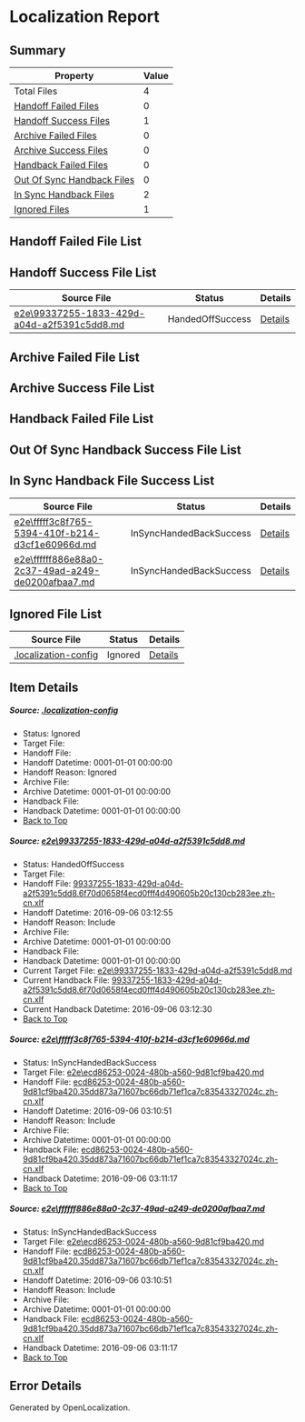 # <a name='report-top'></a> Localization Report

## Summary
 Property | Value 
 -------- | ----- 
 Total Files | 4
[ Handoff Failed Files ](#handoff-failed-list)| 0
[ Handoff Success Files ](#handoff-success-list)| 1
[ Archive Failed Files ](#archive-failed-list)| 0
[ Archive Success Files ](#archive-success-list)| 0
[ Handback Failed Files ](#handback-failed-list)| 0
[ Out Of Sync Handback Files ](#outofsync-handback-success-list)| 0
[ In Sync Handback Files ](#insync-handback-success-list)| 2
[ Ignored Files ](#ignored-list)| 1

## <a name='handoff-failed-list'></a> Handoff Failed File List

## <a name='handoff-success-list'></a> Handoff Success File List
 Source File | Status | Details 
 ----------- | ------ | ------- 
 [e2e\99337255-1833-429d-a04d-a2f5391c5dd8.md](https://github.com/OpenLocalizationTestOrg/ol-test0/blob/b89a072761aaa2838923a7d750317121f633a629/e2e/99337255-1833-429d-a04d-a2f5391c5dd8.md) | HandedOffSuccess | [Details](#de14eb432c448307fb2d53ca49f6d0fab2bb86231)

## <a name='archive-failed-list'></a> Archive Failed File List

## <a name='archive-success-list'></a> Archive Success File List

## <a name='handback-failed-list'></a> Handback Failed File List

## <a name='outofsync-handback-success-list'></a> Out Of Sync Handback Success File List

## <a name='insync-handback-success-list'></a> In Sync Handback File Success List
 Source File | Status | Details 
 ----------- | ------ | ------- 
 [e2e\fffff3c8f765-5394-410f-b214-d3cf1e60966d.md](https://github.com/OpenLocalizationTestOrg/ol-test0/blob/ab3f7d77544159f3a73526aaf848146fc22f8e2f/e2e/fffff3c8f765-5394-410f-b214-d3cf1e60966d.md) | InSyncHandedBackSuccess | [Details](#eee2cb1286976ee95d55764b8e1cab8cad0b10cb2)
 [e2e\ffffff886e88a0-2c37-49ad-a249-de0200afbaa7.md](https://github.com/OpenLocalizationTestOrg/ol-test0/blob/b89a072761aaa2838923a7d750317121f633a629/e2e/ffffff886e88a0-2c37-49ad-a249-de0200afbaa7.md) | InSyncHandedBackSuccess | [Details](#eee2cb1286976ee95d55764b8e1cab8cad0b10cb3)

## <a name='ignored-list'></a> Ignored File List
 Source File | Status | Details 
 ----------- | ------ | ------- 
 [.localization-config](https://github.com/OpenLocalizationTestOrg/ol-test0/blob/b89a072761aaa2838923a7d750317121f633a629/.localization-config) | Ignored | [Details](#3d4f252ac210baf56311d7e97dcc2db10974dbd20)

## Item Details
##### <a name='3d4f252ac210baf56311d7e97dcc2db10974dbd20'></a> Source: [.localization-config](https://github.com/OpenLocalizationTestOrg/ol-test0/blob/b89a072761aaa2838923a7d750317121f633a629/.localization-config)
* Status: Ignored
* Target File: 
* Handoff File: 
* Handoff Datetime: 0001-01-01 00:00:00
* Handoff Reason: Ignored
* Archive File: 
* Archive Datetime: 0001-01-01 00:00:00
* Handback File: 
* Handback Datetime: 0001-01-01 00:00:00
* [Back to Top](#report-top)

##### <a name='de14eb432c448307fb2d53ca49f6d0fab2bb86231'></a> Source: [e2e\99337255-1833-429d-a04d-a2f5391c5dd8.md](https://github.com/OpenLocalizationTestOrg/ol-test0/blob/b89a072761aaa2838923a7d750317121f633a629/e2e/99337255-1833-429d-a04d-a2f5391c5dd8.md)
* Status: HandedOffSuccess
* Target File: 
* Handoff File: [99337255-1833-429d-a04d-a2f5391c5dd8.6f70d0658f4ecd0fff4d490605b20c130cb283ee.zh-cn.xlf](https://github.com/OpenLocalizationTestOrg/ol-test0-handoff/blob/65bcc195c9458de46b0bda51e14dba65e9de2870/ol-handoff/OpenLocalizationTestOrg/ol-test0-zhcn/ci/ht/99337255-1833-429d-a04d-a2f5391c5dd8.6f70d0658f4ecd0fff4d490605b20c130cb283ee.zh-cn.xlf)
* Handoff Datetime: 2016-09-06 03:12:55
* Handoff Reason: Include
* Archive File: 
* Archive Datetime: 0001-01-01 00:00:00
* Handback File: 
* Handback Datetime: 0001-01-01 00:00:00
* Current Target File: [e2e\99337255-1833-429d-a04d-a2f5391c5dd8.md](https://github.com/OpenLocalizationTestOrg/ol-test0-zhcn/blob/e95a284eb16dd7bf1cfa678100519b6be97be1a8/e2e/99337255-1833-429d-a04d-a2f5391c5dd8.md)
* Current Handback File: [99337255-1833-429d-a04d-a2f5391c5dd8.6f70d0658f4ecd0fff4d490605b20c130cb283ee.zh-cn.xlf](https://github.com/OpenLocalizationTestOrg/ol-test0-handback/blob/bd9c92f73516a52267e98d7985cfa3126143d0f7/ol-handback/OpenLocalizationTestOrg/ol-test0-zhcn/ci/ht/99337255-1833-429d-a04d-a2f5391c5dd8.6f70d0658f4ecd0fff4d490605b20c130cb283ee.zh-cn.xlf)
* Current Handback Datetime: 2016-09-06 03:12:30
* [Back to Top](#report-top)

##### <a name='eee2cb1286976ee95d55764b8e1cab8cad0b10cb2'></a> Source: [e2e\fffff3c8f765-5394-410f-b214-d3cf1e60966d.md](https://github.com/OpenLocalizationTestOrg/ol-test0/blob/ab3f7d77544159f3a73526aaf848146fc22f8e2f/e2e/fffff3c8f765-5394-410f-b214-d3cf1e60966d.md)
* Status: InSyncHandedBackSuccess
* Target File: [e2e\ecd86253-0024-480b-a560-9d81cf9ba420.md](https://github.com/OpenLocalizationTestOrg/ol-test0-zhcn/blob/620760ceb7a0e2bb75c9cd65dd4d8510102efcdd/e2e/ecd86253-0024-480b-a560-9d81cf9ba420.md)
* Handoff File: [ecd86253-0024-480b-a560-9d81cf9ba420.35dd873a71607bc66db71ef1ca7c83543327024c.zh-cn.xlf](https://github.com/OpenLocalizationTestOrg/ol-test0-handoff/blob/816af7b1243384b2048c0d6a9a1349d6b76a6f75/ol-handoff/OpenLocalizationTestOrg/ol-test0-zhcn/ci/ht/ecd86253-0024-480b-a560-9d81cf9ba420.35dd873a71607bc66db71ef1ca7c83543327024c.zh-cn.xlf)
* Handoff Datetime: 2016-09-06 03:10:51
* Handoff Reason: Include
* Archive File: 
* Archive Datetime: 0001-01-01 00:00:00
* Handback File: [ecd86253-0024-480b-a560-9d81cf9ba420.35dd873a71607bc66db71ef1ca7c83543327024c.zh-cn.xlf](https://github.com/OpenLocalizationTestOrg/ol-test0-handback/blob/ae7766ecbd214527366ca3f2fc9611146d715878/ol-handback/OpenLocalizationTestOrg/ol-test0-zhcn/ci/ht/ecd86253-0024-480b-a560-9d81cf9ba420.35dd873a71607bc66db71ef1ca7c83543327024c.zh-cn.xlf)
* Handback Datetime: 2016-09-06 03:11:17
* [Back to Top](#report-top)

##### <a name='eee2cb1286976ee95d55764b8e1cab8cad0b10cb3'></a> Source: [e2e\ffffff886e88a0-2c37-49ad-a249-de0200afbaa7.md](https://github.com/OpenLocalizationTestOrg/ol-test0/blob/b89a072761aaa2838923a7d750317121f633a629/e2e/ffffff886e88a0-2c37-49ad-a249-de0200afbaa7.md)
* Status: InSyncHandedBackSuccess
* Target File: [e2e\ecd86253-0024-480b-a560-9d81cf9ba420.md](https://github.com/OpenLocalizationTestOrg/ol-test0-zhcn/blob/620760ceb7a0e2bb75c9cd65dd4d8510102efcdd/e2e/ecd86253-0024-480b-a560-9d81cf9ba420.md)
* Handoff File: [ecd86253-0024-480b-a560-9d81cf9ba420.35dd873a71607bc66db71ef1ca7c83543327024c.zh-cn.xlf](https://github.com/OpenLocalizationTestOrg/ol-test0-handoff/blob/816af7b1243384b2048c0d6a9a1349d6b76a6f75/ol-handoff/OpenLocalizationTestOrg/ol-test0-zhcn/ci/ht/ecd86253-0024-480b-a560-9d81cf9ba420.35dd873a71607bc66db71ef1ca7c83543327024c.zh-cn.xlf)
* Handoff Datetime: 2016-09-06 03:10:51
* Handoff Reason: Include
* Archive File: 
* Archive Datetime: 0001-01-01 00:00:00
* Handback File: [ecd86253-0024-480b-a560-9d81cf9ba420.35dd873a71607bc66db71ef1ca7c83543327024c.zh-cn.xlf](https://github.com/OpenLocalizationTestOrg/ol-test0-handback/blob/ae7766ecbd214527366ca3f2fc9611146d715878/ol-handback/OpenLocalizationTestOrg/ol-test0-zhcn/ci/ht/ecd86253-0024-480b-a560-9d81cf9ba420.35dd873a71607bc66db71ef1ca7c83543327024c.zh-cn.xlf)
* Handback Datetime: 2016-09-06 03:11:17
* [Back to Top](#report-top)


## Error Details

Generated by OpenLocalization.
